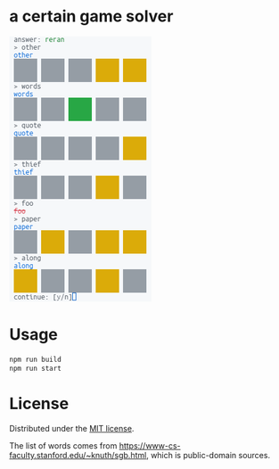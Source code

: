 # a certain game solver
 ![screenshot](./resources/screenshot2.png)

# Usage
```node
npm run build
npm run start
```

# License
Distributed under the [MIT license](https://opensource.org/licenses/MIT).

The list of words comes from https://www-cs-faculty.stanford.edu/~knuth/sgb.html, which is public-domain sources.